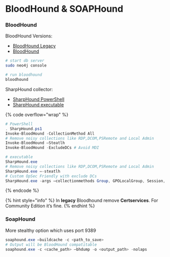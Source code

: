 # BloodHound & SOAPHound

### BloodHound

BloodHound Versions:

* [BloodHound Legacy](https://github.com/BloodHoundAD/BloodHound)
* [BloodHound](https://github.com/SpecterOps/BloodHound)

```bash
# start db server
sudo neo4j console

# run bloodhound
bloodhound 
```

SharpHound collector:

* [SharpHound PowerShell](https://github.com/BloodHoundAD/BloodHound/blob/master/Collectors/SharpHound.ps1)
* [SharpHound executable](https://github.com/BloodHoundAD/BloodHound/blob/master/Collectors/SharpHound.exe)

{% code overflow="wrap" %}
```powershell
# PowerShell
. SharpHound.ps1
Invoke-BloodHound -CollectionMethod All 
# Remove noisy collections like RDP,DCOM,PSRemote and Local Admin
Invoke-BloodHound –Steatlh 
Invoke-BloodHound -ExcludeDCs # Avoid MDI

# executable
SharpHound.exe
# Remove noisy collections like RDP,DCOM,PSRemote and Local Admin
SharpHound.exe –-steatlh
# Custom OpSec Friendly with exclude DCs
SharpHound.exe -args —collectionmethods Group, GPOLocalGroup, Session, Trusts, ACL, Container, ObjectProps, SPNTargets, CertServices --excludedcs
```
{% endcode %}

{% hint style="info" %}
In **legacy** Bloodhound remove **Certservices**. For Community Edition it’s fine.
{% endhint %}

### SoapHound

More stealthy option which uses port 9389

```powershell
soaphound.exe —buildcache -c <path_to_save>
# Output will be BloodHound compatitable
soaphound.exe -c <cache_path> —bhdump -o <output_path> -nolaps
```
